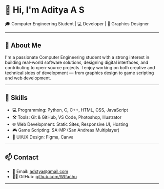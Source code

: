 # 👋 Hi, I'm Aditya A S

🎓 Computer Engineering Student | 💻 Developer | 🎨 Graphics Designer

---

## 🧠 About Me

I'm a passionate Computer Engineering student with a strong interest in building real-world software solutions, designing digital interfaces, and contributing to open-source projects. I enjoy working on both creative and technical sides of development — from graphics design to game scripting and web development.

---

## 🔧 Skills

- 💻 Programming: Python, C, C++, HTML, CSS, JavaScript
- 🛠️ Tools: Git & GitHub, VS Code, Photoshop, Illustrator
- 🌐 Web Development: Static Sites, Responsive UI, Hosting
- 🎮 Game Scripting: SA-MP (San Andreas Multiplayer)
- 📱 UI/UX Design: Figma, Canva

---

## 📫 Contact

- 📧 Email: [adxtya@gmail.com](mailto:adxtya@gmail.com)
- 🧑‍💻 GitHub: [github.com/Wtfachu](https://github.com/Wtfachu)

---
